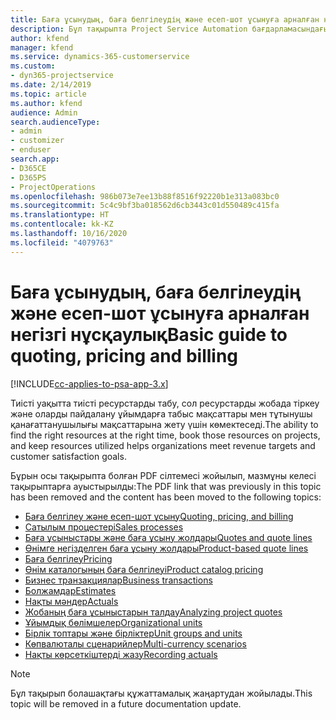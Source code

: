 ```yaml
---
title: Баға ұсынудың, баға белгілеудің және есеп-шот ұсынуға арналған негізгі нұсқаулық
description: Бұл тақырыпта Project Service Automation бағдарламасындағы негізгі баға ұсыну, баға белгілеу және шот ұсыну туралы ақпарат берілген.
author: kfend
manager: kfend
ms.service: dynamics-365-customerservice
ms.custom:
- dyn365-projectservice
ms.date: 2/14/2019
ms.topic: article
ms.author: kfend
audience: Admin
search.audienceType:
- admin
- customizer
- enduser
search.app:
- D365CE
- D365PS
- ProjectOperations
ms.openlocfilehash: 986b073e7ee13b88f8516f92220b1e313a083bc0
ms.sourcegitcommit: 5c4c9bf3ba018562d6cb3443c01d550489c415fa
ms.translationtype: HT
ms.contentlocale: kk-KZ
ms.lasthandoff: 10/16/2020
ms.locfileid: "4079763"
---
```

# <a name="basic-guide-to-quoting-pricing-and-billing"></a><span data-ttu-id="0eb6f-103">Баға ұсынудың, баға белгілеудің және есеп-шот ұсынуға арналған негізгі нұсқаулық</span><span class="sxs-lookup"><span data-stu-id="0eb6f-103">Basic guide to quoting, pricing and billing</span></span>

[!INCLUDE[cc-applies-to-psa-app-3.x](../../includes/cc-applies-to-psa-app-3x.md)]

<span data-ttu-id="0eb6f-104">Тиісті уақытта тиісті ресурстарды табу, сол ресурстарды жобада тіркеу және оларды пайдалану ұйымдарға табыс мақсаттары мен тұтынушы қанағаттанушылығы мақсаттарына жету үшін көмектеседі.</span><span class="sxs-lookup"><span data-stu-id="0eb6f-104">The ability to find the right resources at the right time, book those resources on projects, and keep resources utilized helps organizations meet revenue targets and customer satisfaction goals.</span></span> 

<span data-ttu-id="0eb6f-105">Бұрын осы тақырыпта болған PDF сілтемесі жойылып, мазмұны келесі тақырыптарға ауыстырылды:</span><span class="sxs-lookup"><span data-stu-id="0eb6f-105">The PDF link that was previously in this topic has been removed and the content has been moved to the following topics:</span></span>

- [<span data-ttu-id="0eb6f-106">Баға белгілеу және есеп-шот ұсыну</span><span class="sxs-lookup"><span data-stu-id="0eb6f-106">Quoting, pricing, and billing</span></span>](../quote-bill-price.md)
- [<span data-ttu-id="0eb6f-107">Сатылым процестері</span><span class="sxs-lookup"><span data-stu-id="0eb6f-107">Sales processes</span></span>](../basic-sales-process.md)
- [<span data-ttu-id="0eb6f-108">Баға ұсыныстары және баға ұсыну жолдары</span><span class="sxs-lookup"><span data-stu-id="0eb6f-108">Quotes and quote lines</span></span>](../basic-quote-lines.md)
- [<span data-ttu-id="0eb6f-109">Өнімге негізделген баға ұсыну жолдары</span><span class="sxs-lookup"><span data-stu-id="0eb6f-109">Product-based quote lines</span></span>](../product-based-quote-lines.md)
- [<span data-ttu-id="0eb6f-110">Баға белгілеу</span><span class="sxs-lookup"><span data-stu-id="0eb6f-110">Pricing</span></span>](../basic-pricing.md)
- [<span data-ttu-id="0eb6f-111">Өнім каталогының баға белгілеуі</span><span class="sxs-lookup"><span data-stu-id="0eb6f-111">Product catalog pricing</span></span>](../product-catalog-pricing.md)
- [<span data-ttu-id="0eb6f-112">Бизнес транзакциялар</span><span class="sxs-lookup"><span data-stu-id="0eb6f-112">Business transactions</span></span>](../basic-business-transactions.md)
- [<span data-ttu-id="0eb6f-113">Болжамдар</span><span class="sxs-lookup"><span data-stu-id="0eb6f-113">Estimates</span></span>](../estimates.md)
- [<span data-ttu-id="0eb6f-114">Нақты мәндер</span><span class="sxs-lookup"><span data-stu-id="0eb6f-114">Actuals</span></span>](../actuals.md)
- [<span data-ttu-id="0eb6f-115">Жобаның баға ұсыныстарын талдау</span><span class="sxs-lookup"><span data-stu-id="0eb6f-115">Analyzing project quotes</span></span>](../basic-analyzing-quotes.md)
- [<span data-ttu-id="0eb6f-116">Ұйымдық бөлімшелер</span><span class="sxs-lookup"><span data-stu-id="0eb6f-116">Organizational units</span></span>](../advanced-organizational.md)
- [<span data-ttu-id="0eb6f-117">Бірлік топтары және бірліктер</span><span class="sxs-lookup"><span data-stu-id="0eb6f-117">Unit groups and units</span></span>](../advanced-units.md)
- [<span data-ttu-id="0eb6f-118">Көпвалюталы сценарийлер</span><span class="sxs-lookup"><span data-stu-id="0eb6f-118">Multi-currency scenarios</span></span>](../advanced-currency.md)
- [<span data-ttu-id="0eb6f-119">Нақты көрсеткіштерді жазу</span><span class="sxs-lookup"><span data-stu-id="0eb6f-119">Recording actuals</span></span>](../advanced-actuals.md)

> [!NOTE]
> <span data-ttu-id="0eb6f-120">Бұл тақырып болашақтағы құжаттамалық жаңартудан жойылады.</span><span class="sxs-lookup"><span data-stu-id="0eb6f-120">This topic will be removed in a future documentation update.</span></span> 
